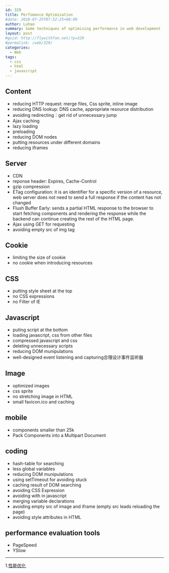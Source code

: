 ```yaml
---
id: 329
title: Perfomance Optimization
#date: 2018-07-25T07:52:25+00:00
author: Luhao
summary: Some techniques of optimising performance in web development
layout: post
#guid: http://flywithfan.net/?p=329
#permalink: /web/329/
categories:
  - Web
tags:
  - css
  - html
  - javascript
---
```

## Content

  * reducing HTTP request: merge files, Css sprite, inline image
  * reducing DNS lookup: DNS cache, appropriate resource distribution 
  * avoiding redirecting：get rid of unnecessary jump
  * Ajax caching
  * lazy loading 
  * preloading
  * reducing DOM nodes
  * putting resources under different domains
  * reducing iframes

## Server

  * CDN
  * reponse header: Expires, Cache-Control 
  * gzip compression
  * ETag configuration: it is an identifier for a specific version of a resource, web server does not need to send a full response if the content has not changed
  * Flush Buffer Early: sends a partial HTML response to the browser to start fetching components and rendering the response while the backend can continue creating the rest of the HTML page.
  * Ajax using GET for requesting
  * avoiding empty src of img tag

## Cookie

  * limiting the size of cookie
  * no cookie when introducing resources

## CSS

  * putting style sheet at the top
  * no CSS expressions
  * no Filter of IE

## Javascript

  * puting script at the bottom
  * loading javascript, css from other files
  * compressed javascript and css
  * deleting unnecessary scripts
  * reducing DOM munipulations
  * well-designed event listening and capturing合理设计事件监听器

## Image

  * optimized images
  * css sprite
  * no stretching image in HTML
  * small favicon.ico and caching

## mobile

  * components smaller than 25k
  * Pack Components into a Multipart Document

## coding

  * hash-table for searching
  * less global variables
  * reducing DOM munipulations
  * using setTimeout for avoiding stuck 
  * caching result of DOM searching
  * avoiding CSS Expression
  * avoiding with in javascript
  * merging variable declarations
  * avoiding empty src of image and iframe (empty src leads reloading the page)
  * avoiding style attributes in HTML

## performance evaluation tools

  * PageSpeed
  * YSlow

* * *

1.[性能优化](https://github.com/poetries/FE-Interview-Questions/blob/master/performance-optimization.md)